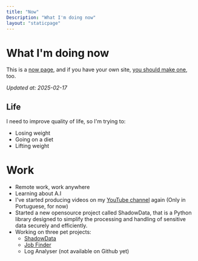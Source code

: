 ```yaml
---
title: "Now"
Description: "What I'm doing now"
layout: "staticpage"
---
```


# What I'm doing now

This is a [now page](https://nownownow.com), and if you have your own site, [you should make one](https://nownownow.com), too.

_Updated at: 2025-02-17_

## Life
I need to improve quality of life, so I'm trying to:

* Losing weight
* Going on a diet
* Lifting weight

# Work
* Remote work, work anywhere
* Learning about A.I
* I've started producing videos on my [YouTube channel](https://www.youtube.com/@adlermedrado) again (Only in Portuguese, for now)
* Started a new opensource project called ShadowData, that is a Python library designed to simplify the processing and handling of sensitive data securely and efficiently.
* Working on three pet projects:
    * [ShadowData](https://github.com/adlermedrado/ShadowData)
    * [Job Finder](https://github.com/adlermedrado/job_finder)
    * Log Analyser (not available on Github yet)
